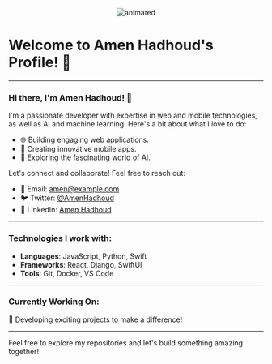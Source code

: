 <p align="center">
  <img src="https://media.giphy.com/media/Y1j7r2J9eOC0/giphy.gif" alt="animated" />
</p>

# Welcome to Amen Hadhoud's Profile! 👋

---

### Hi there, I'm Amen Hadhoud! 🌟

I'm a passionate developer with expertise in web and mobile technologies, as well as AI and machine learning. Here's a bit about what I love to do:

- 🌐 Building engaging web applications.
- 📱 Creating innovative mobile apps.
- 🤖 Exploring the fascinating world of AI.

Let's connect and collaborate! Feel free to reach out:

- 📧 Email: amen@example.com
- 🐦 Twitter: [@AmenHadhoud](https://twitter.com/AmenHadhoud)
- 💼 LinkedIn: [Amen Hadhoud](https://www.linkedin.com/in/amen-hadhoud/)

---

### Technologies I work with:

- **Languages**: JavaScript, Python, Swift
- **Frameworks**: React, Django, SwiftUI
- **Tools**: Git, Docker, VS Code

---

### Currently Working On:

🚀 Developing exciting projects to make a difference!

---

Feel free to explore my repositories and let's build something amazing together!
